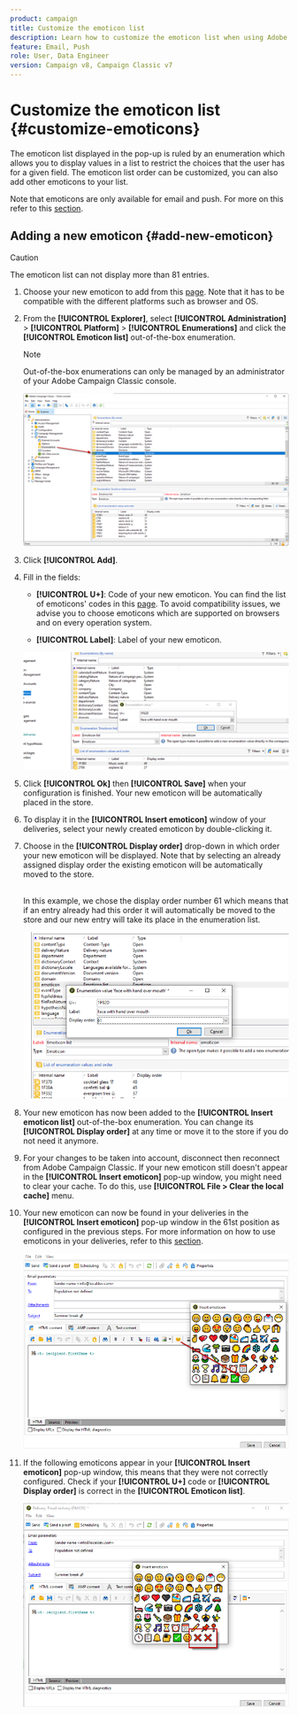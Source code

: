 ```yaml
---
product: campaign
title: Customize the emoticon list
description: Learn how to customize the emoticon list when using Adobe Campaign 
feature: Email, Push
role: User, Data Engineer
version: Campaign v8, Campaign Classic v7
---
```

# Customize the emoticon list {#customize-emoticons}

The emoticon list displayed in the pop-up is ruled by an enumeration which allows you to display values in a list to restrict the choices that the user has for a given field.
The emoticon list order can be customized, you can also add other emoticons to your list.

Note that emoticons are only available for email and push. For more on this refer to this [section](defining-the-email-content.md#inserting-emoticons).


## Adding a new emoticon {#add-new-emoticon}

>[!CAUTION]
>
>The emoticon list can not display more than 81 entries.

1. Choose your new emoticon to add from this [page](https://unicode.org/emoji/charts/full-emoji-list.html). Note that it has to be compatible with the different platforms such as browser and OS.

1. From the **[!UICONTROL Explorer]**, select **[!UICONTROL Administration]** > **[!UICONTROL Platform]** > **[!UICONTROL Enumerations]** and click the **[!UICONTROL Emoticon list]** out-of-the-box enumeration.

    >[!NOTE]
    >
    >Out-of-the-box enumerations can only be managed by an administrator of your Adobe Campaign Classic console.

    ![](assets/emoticon_1.png)

1. Click **[!UICONTROL Add]**.

1. Fill in the fields:

    * **[!UICONTROL U+]**: Code of your new emoticon. You can find the list of emoticons' codes in this [page](https://unicode.org/emoji/charts/full-emoji-list.html).
    To avoid compatibility issues, we advise you to choose emoticons which are supported on browsers and on every operation system.

    * **[!UICONTROL Label]**: Label of your new emoticon.

     ![](assets/emoticon_5.png)

1. Click **[!UICONTROL Ok]** then **[!UICONTROL Save]** when your configuration is finished.
    Your new emoticon will be automatically placed in the store.

1. To display it in the **[!UICONTROL Insert emoticon]** window of your deliveries, select your newly created emoticon by double-clicking it.

1. Choose in the **[!UICONTROL Display order]** drop-down in which order your new emoticon will be displayed. Note that by selecting an already assigned display order the existing emoticon will be automatically moved to the store.

    <br>In this example, we chose the display order number 61 which means that if an entry already had this order it will automatically be moved to the store and our new entry will take its place in the enumeration list.

    ![](assets/emoticon_2.png)

1. Your new emoticon has now been added to the **[!UICONTROL Insert emoticon list]** out-of-the-box enumeration. You can change its **[!UICONTROL Display order]** at any time or move it to the store if you do not need it anymore.

1. For your changes to be taken into account, disconnect then reconnect from Adobe Campaign Classic. If your new emoticon still doesn't appear in the **[!UICONTROL Insert emoticon]** pop-up window, you might need to clear your cache. To do this, use **[!UICONTROL File > Clear the local cache]** menu.

1. Your new emoticon can now be found in your deliveries in the **[!UICONTROL Insert emoticon]** pop-up window in the 61st position as configured in the previous steps. For more information on how to use emoticons in your deliveries, refer to this [section](defining-the-email-content.md#inserting-emoticons).

    ![](assets/emoticon_4.png)

1. If the following emoticons appear in your **[!UICONTROL Insert emoticon]** pop-up window, this means that they were not correctly configured. Check if your **[!UICONTROL U+]** code or **[!UICONTROL Display order]** is correct in the **[!UICONTROL Emoticon list]**.

    ![](assets/emoticon_6.png)
